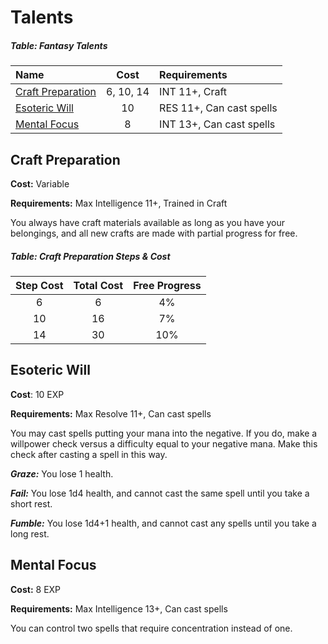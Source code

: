 # Talents

##### Table: Fantasy Talents
| Name | Cost | Requirements |
|:-|:-:|:-|
| [Craft Preparation](#craft-preparation) | 6, 10, 14 | INT 11+, Craft |
| [Esoteric Will](#esoteric-will) | 10 | RES 11+, Can cast spells |
| [Mental Focus](#mental-focus) | 8 | INT 13+, Can cast spells |

## Craft Preparation

**Cost:** Variable

**Requirements:** Max Intelligence 11+, Trained in Craft

You always have craft materials available as long as you have your belongings, and all new crafts are made with partial progress for free.

##### Table: Craft Preparation Steps & Cost
| Step Cost | Total Cost | Free Progress |
|:-:|:-:|:-:|
| 6 | 6 | 4% |
| 10 | 16 | 7% |
| 14 | 30 | 10% |

## Esoteric Will

**Cost**: 10 EXP

**Requirements:** Max Resolve 11+, Can cast spells

You may cast spells putting your mana into the negative. If you do, make a willpower check versus a difficulty equal to your negative mana. Make this check after casting a spell in this way.

***Graze:*** You lose 1 health.

***Fail:*** You lose 1d4 health, and cannot cast the same spell until you take a short rest.

***Fumble:*** You lose 1d4+1 health, and cannot cast any spells until you take a long rest.

## Mental Focus

**Cost:** 8 EXP

**Requirements:** Max Intelligence 13+, Can cast spells

You can control two spells that require concentration instead of one.
